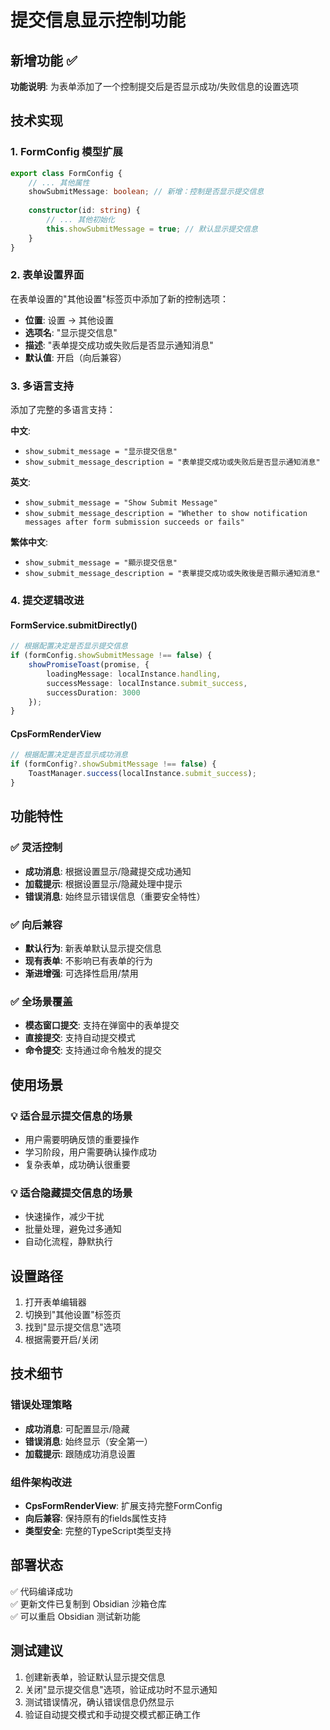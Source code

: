 # 提交信息显示控制功能

## 新增功能 ✅

**功能说明**: 为表单添加了一个控制提交后是否显示成功/失败信息的设置选项

## 技术实现

### 1. FormConfig 模型扩展
```typescript
export class FormConfig {
    // ... 其他属性
    showSubmitMessage: boolean; // 新增：控制是否显示提交信息
    
    constructor(id: string) {
        // ... 其他初始化
        this.showSubmitMessage = true; // 默认显示提交信息
    }
}
```

### 2. 表单设置界面
在表单设置的"其他设置"标签页中添加了新的控制选项：

- **位置**: 设置 → 其他设置
- **选项名**: "显示提交信息"
- **描述**: "表单提交成功或失败后是否显示通知消息"
- **默认值**: 开启（向后兼容）

### 3. 多语言支持
添加了完整的多语言支持：

**中文**:
- `show_submit_message = "显示提交信息"`
- `show_submit_message_description = "表单提交成功或失败后是否显示通知消息"`

**英文**:
- `show_submit_message = "Show Submit Message"`
- `show_submit_message_description = "Whether to show notification messages after form submission succeeds or fails"`

**繁体中文**:
- `show_submit_message = "顯示提交信息"`
- `show_submit_message_description = "表單提交成功或失敗後是否顯示通知消息"`

### 4. 提交逻辑改进

#### FormService.submitDirectly()
```typescript
// 根据配置决定是否显示提交信息
if (formConfig.showSubmitMessage !== false) {
    showPromiseToast(promise, {
        loadingMessage: localInstance.handling,
        successMessage: localInstance.submit_success,
        successDuration: 3000
    });
}
```

#### CpsFormRenderView
```typescript
// 根据配置决定是否显示成功消息
if (formConfig?.showSubmitMessage !== false) {
    ToastManager.success(localInstance.submit_success);
}
```

## 功能特性

### ✅ 灵活控制
- **成功消息**: 根据设置显示/隐藏提交成功通知
- **加载提示**: 根据设置显示/隐藏处理中提示
- **错误消息**: 始终显示错误信息（重要安全特性）

### ✅ 向后兼容
- **默认行为**: 新表单默认显示提交信息
- **现有表单**: 不影响已有表单的行为
- **渐进增强**: 可选择性启用/禁用

### ✅ 全场景覆盖
- **模态窗口提交**: 支持在弹窗中的表单提交
- **直接提交**: 支持自动提交模式
- **命令提交**: 支持通过命令触发的提交

## 使用场景

### 💡 **适合显示提交信息的场景**
- 用户需要明确反馈的重要操作
- 学习阶段，用户需要确认操作成功
- 复杂表单，成功确认很重要

### 💡 **适合隐藏提交信息的场景**
- 快速操作，减少干扰
- 批量处理，避免过多通知
- 自动化流程，静默执行

## 设置路径
1. 打开表单编辑器
2. 切换到"其他设置"标签页
3. 找到"显示提交信息"选项
4. 根据需要开启/关闭

## 技术细节

### 错误处理策略
- **成功消息**: 可配置显示/隐藏
- **错误消息**: 始终显示（安全第一）
- **加载提示**: 跟随成功消息设置

### 组件架构改进
- **CpsFormRenderView**: 扩展支持完整FormConfig
- **向后兼容**: 保持原有的fields属性支持
- **类型安全**: 完整的TypeScript类型支持

## 部署状态
✅ 代码编译成功  
✅ 更新文件已复制到 Obsidian 沙箱仓库  
✅ 可以重启 Obsidian 测试新功能

## 测试建议
1. 创建新表单，验证默认显示提交信息
2. 关闭"显示提交信息"选项，验证成功时不显示通知
3. 测试错误情况，确认错误信息仍然显示
4. 验证自动提交模式和手动提交模式都正确工作
